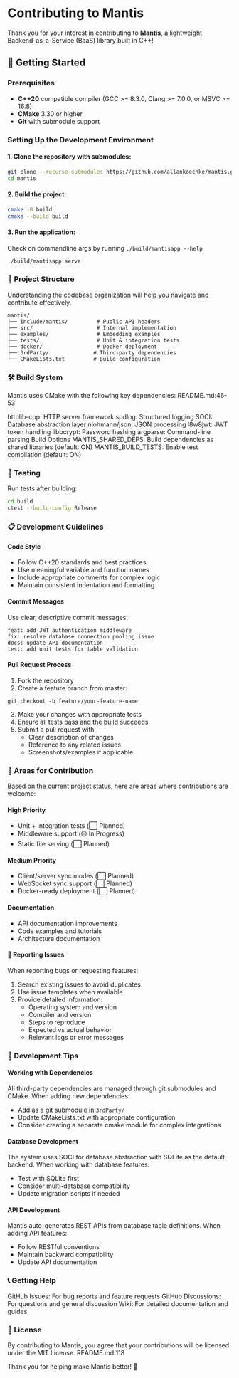 # Contributing to Mantis  
  
Thank you for your interest in contributing to **Mantis**, a lightweight Backend-as-a-Service (BaaS) library built in C++!   
  
## 🚀 Getting Started  
  
### Prerequisites  
  
- **C++20** compatible compiler (GCC >= 8.3.0, Clang >= 7.0.0, or MSVC >= 16.8)  
- **CMake** 3.30 or higher  
- **Git** with submodule support  
  
### Setting Up the Development Environment  
  
#### 1. **Clone the repository with submodules:**  
   ```bash  
   git clone --recurse-submodules https://github.com/allankoechke/mantis.git  
   cd mantis
   ```

#### 2. Build the project:

```bash
cmake -B build  
cmake --build build
```

#### 3. Run the application:
Check on commandline args by running `./build/mantisapp --help`

```bash
./build/mantisapp serve
```

### 📁 Project Structure
Understanding the codebase organization will help you navigate and contribute effectively.

```
mantis/  
├── include/mantis/         # Public API headers  
├── src/                    # Internal implementation  
├── examples/               # Embedding examples  
├── tests/                  # Unit & integration tests  
├── docker/                 # Docker deployment  
├── 3rdParty/              # Third-party dependencies  
└── CMakeLists.txt         # Build configuration  
```

### 🛠️ Build System
Mantis uses CMake with the following key dependencies: README.md:46-53

httplib-cpp: HTTP server framework
spdlog: Structured logging
SOCI: Database abstraction layer
nlohmann/json: JSON processing
l8w8jwt: JWT token handling
libbcrypt: Password hashing
argparse: Command-line parsing
Build Options
MANTIS_SHARED_DEPS: Build dependencies as shared libraries (default: ON)
MANTIS_BUILD_TESTS: Enable test compilation (default: ON)

### 🧪 Testing
Run tests after building:

```bash
cd build  
ctest --build-config Release
```

### 📋 Development Guidelines
#### Code Style
- Follow C++20 standards and best practices
- Use meaningful variable and function names
- Include appropriate comments for complex logic
- Maintain consistent indentation and formatting

#### Commit Messages
Use clear, descriptive commit messages:

```
feat: add JWT authentication middleware  
fix: resolve database connection pooling issue  
docs: update API documentation  
test: add unit tests for table validation  
```

#### Pull Request Process
1. Fork the repository
2. Create a feature branch from master:
```
git checkout -b feature/your-feature-name
```
3. Make your changes with appropriate tests
4. Ensure all tests pass and the build succeeds
5. Submit a pull request with:
   - Clear description of changes
   - Reference to any related issues
   - Screenshots/examples if applicable

### 🎯 Areas for Contribution
Based on the current project status, here are areas where contributions are welcome:

#### High Priority
- Unit + integration tests (⬜ Planned)
- Middleware support (🟡 In Progress)
- Static file serving (⬜ Planned)

#### Medium Priority
- Client/server sync modes (⬜ Planned)
- WebSocket sync support (⬜ Planned)
- Docker-ready deployment (⬜ Planned)

#### Documentation
- API documentation improvements
- Code examples and tutorials
- Architecture documentation

#### 🐛 Reporting Issues
When reporting bugs or requesting features:

1. Search existing issues to avoid duplicates
2. Use issue templates when available
3. Provide detailed information:
    - Operating system and version
    - Compiler and version
    - Steps to reproduce
    - Expected vs actual behavior
    - Relevant logs or error messages

### 🔧 Development Tips
#### Working with Dependencies
All third-party dependencies are managed through git submodules and CMake. When adding new dependencies:

- Add as a git submodule in `3rdParty/`
- Update CMakeLists.txt with appropriate configuration
- Consider creating a separate cmake module for complex integrations

#### Database Development
The system uses SOCI for database abstraction with SQLite as the default backend. When working with database features:

- Test with SQLite first
- Consider multi-database compatibility
- Update migration scripts if needed

#### API Development
Mantis auto-generates REST APIs from database table definitions. When adding API features:

- Follow RESTful conventions
- Maintain backward compatibility
- Update API documentation

### 📞 Getting Help
GitHub Issues: For bug reports and feature requests
GitHub Discussions: For questions and general discussion
Wiki: For detailed documentation and guides

### 📜 License
By contributing to Mantis, you agree that your contributions will be licensed under the MIT License. README.md:118

Thank you for helping make Mantis better! 🚀